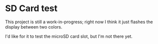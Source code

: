 # SD Card test

This project is still a work-in-progress; right now I think it just flashes the display between two colors.

I'd like for it to test the microSD card slot, but I'm not there yet.
